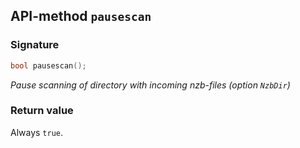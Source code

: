 ## API-method `pausescan`

### Signature
``` c++
bool pausescan();
```

_Pause scanning of directory with incoming nzb-files (option `NzbDir`)_

### Return value
Always `true`.
